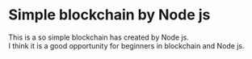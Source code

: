 <h1>Simple blockchain by Node js</h1>
This is a so simple blockchain has created by Node js.<br>
I think it is a good opportunity for beginners in blockchain and Node js.   
